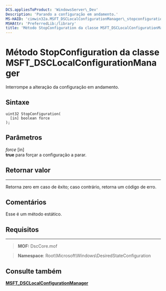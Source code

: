 ```yaml
---
DCS.appliesToProduct: 'WindowsServer\_Dev'
Description: 'Parando a configuração em andamento.'
MS-HAID: 'cimwin32a.MSFT_DSCLocalConfigurationManager\_stopconfiguration'
MSHAttr: 'PreferredLib:/library'
title: 'Método StopConfiguration da classe MSFT_DSCLocalConfigurationManager'
---
```


# Método StopConfiguration da classe MSFT_DSCLocalConfigurationManager

Interrompe a alteração da configuração em andamento.

Sintaxe
------

```mof
uint32 StopConfiguration(
  [in] boolean force
);
```

Parâmetros
----------

*force* \[in\]  
**true** para forçar a configuração a parar.

## Retornar valor
------------

Retorna zero em caso de êxito; caso contrário, retorna um código de erro.

## Comentários

Esse é um método estático.

## Requisitos
------------
>**MOF:** DscCore.mof

>**Namespace**: Root\Microsoft\Windows\DesiredStateConfiguration


## Consulte também


[**MSFT_DSCLocalConfigurationManager**](msft-dsclocalconfigurationmanager.md)


 

 





<!--HONumber=Apr16_HO2-->


